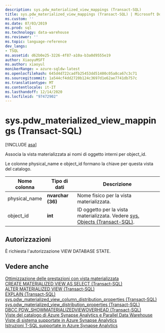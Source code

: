 ```yaml
---
description: sys.pdw_materialized_view_mappings (Transact-SQL)
title: sys.pdw_materialized_view_mappings (Transact-SQL) | Microsoft Docs
ms.custom: ''
ms.date: 07/03/2019
ms.prod: sql
ms.technology: data-warehouse
ms.reviewer: ''
ms.topic: language-reference
dev_langs:
- TSQL
ms.assetid: d62b0e25-3226-4f87-a10a-b3a0d9555e19
author: XiaoyuMSFT
ms.author: xiaoyul
monikerRange: = azure-sqldw-latest
ms.openlocfilehash: 645d4d722cadfb25453dd51400c05a8ca67c3c71
ms.sourcegitcommit: 1a544cf4dd2720b124c3697d1e62ae7741db757c
ms.translationtype: MT
ms.contentlocale: it-IT
ms.lasthandoff: 12/14/2020
ms.locfileid: "97472902"
---
```

# <a name="syspdw_materialized_view_mappings-transact-sql"></a>sys.pdw_materialized_view_mappings (Transact-SQL)  

[!INCLUDE [asa](../../includes/applies-to-version/asa.md)]

Associa la vista materializzata ai nomi di oggetto interni per object_id.

Le colonne physical_name e object_id formano la chiave per questa vista del catalogo.
  
|Nome colonna|Tipo di dati|Descrizione|  
|-----------------|---------------|-----------------|  
|physical_name |**nvarchar (36)**|Nome fisico per la vista materializzata.|  
|object_id  |**int**|ID oggetto per la vista materializzata. Vedere [sys. Objects (Transact-SQL)](./sys-objects-transact-sql.md?view=azure-sqldw-latest).| 

## <a name="permissions"></a>Autorizzazioni

È richiesta l'autorizzazione VIEW DATABASE STATE.
  
## <a name="see-also"></a>Vedere anche

[Ottimizzazione delle prestazioni con vista materializzata](/azure/sql-data-warehouse/performance-tuning-materialized-views)   
[CREATE MATERIALIZED VIEW AS SELECT &#40;Transact-SQL&#41;](../../t-sql/statements/create-materialized-view-as-select-transact-sql.md?view=azure-sqldw-latest)   
[ALTER MATERIALIZED VIEW &#40;Transact-SQL&#41;](../../t-sql/statements/alter-materialized-view-transact-sql.md?view=azure-sqldw-latest)   
[EXPLAIN &#40;Transact-SQL&#41;](../../t-sql/queries/explain-transact-sql.md?view=azure-sqldw-latest)   
[sys.pdw_materialized_view_column_distribution_properties &#40;Transact-SQL&#41;](./sys-pdw-materialized-view-column-distribution-properties-transact-sql.md?view=azure-sqldw-latest)   
[sys.pdw_materialized_view_distribution_properties &#40;Transact-SQL&#41;](./sys-pdw-materialized-view-distribution-properties-transact-sql.md?view=azure-sqldw-latest)   
[DBCC PDW_SHOWMATERIALIZEDVIEWOVERHEAD &#40;Transact-SQL&#41;](../../t-sql/database-console-commands/dbcc-pdw-showmaterializedviewoverhead-transact-sql.md?view=azure-sqldw-latest)   
[Viste del catalogo di Azure Synapse Analytics e Parallel Data Warehouse](../../relational-databases/system-catalog-views/sql-data-warehouse-and-parallel-data-warehouse-catalog-views.md)   
[Viste di sistema supportate in Azure Synapse Analytics](/azure/sql-data-warehouse/sql-data-warehouse-reference-tsql-system-views)   
[Istruzioni T-SQL supportate in Azure Synapse Analytics](/azure/sql-data-warehouse/sql-data-warehouse-reference-tsql-statements)